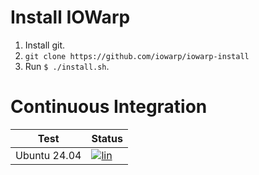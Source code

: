 
# Install IOWarp

1. Install git.
2. `git clone https://github.com/iowarp/iowarp-install`
3. Run `$ ./install.sh`.

# Continuous Integration

| Test    | Status |
| --------| ------ |
| Ubuntu 24.04 |[![lin](https://github.com/iowarp/iowarp-install/actions/workflows/lin.yml/badge.svg)](https://github.com/iowarp/iowarp-install/actions/workflows/lin.yml)|
